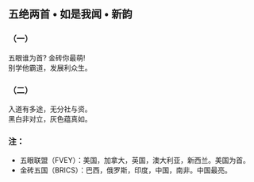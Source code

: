 ## 五绝两首 • 如是我闻 • 新韵
### （一）
五眼谁为首? 金砖你最萌!\
别学他霸道，发展利众生。

### （二）
入道有多途，无分社与资。\
黑白非对立，灰色蕴真如。


### 注：
- 五眼联盟（FVEY）：美国，加拿大，英国，澳大利亚，新西兰。美国为首。 
- 金砖五国（BRICS）：巴西，俄罗斯，印度，中国，南非。中国最亮。

